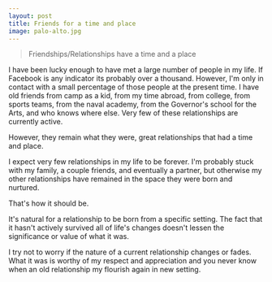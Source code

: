 ```yaml
---
layout: post
title: Friends for a time and place
image: palo-alto.jpg
---
```


> Friendships/Relationships have a time and a place

I have been lucky enough to have met a large number of people in my life. If Facebook is any indicator its probably over a thousand. However, I'm only in contact with a small percentage of those people at the present time.  I have old friends from camp as a kid, from my time abroad, from college, from sports teams, from the naval academy, from the Governor's school for the Arts, and who knows where else. Very few of these relationships are currently active.  

However, they remain what they were, great relationships that had a time and place.  

I expect very few relationships in my life to be forever. I'm probably stuck with my family, a couple friends, and eventually a partner, but otherwise my other relationships have remained in the space they were born and nurtured.

That's how it should be. 

It's natural for a relationship to be born from a specific setting. The fact that it hasn't actively survived all of life's changes doesn't lessen the significance or value of what it was.

I try not to worry if the nature of a current relationship changes or fades. What it was is worthy of my respect and appreciation and you never know when an old relationship my flourish again in new setting.